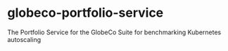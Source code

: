 # globeco-portfolio-service
The Portfolio Service for the GlobeCo Suite for benchmarking Kubernetes autoscaling
